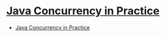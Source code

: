 # [Java Concurrency in Practice](https://jcip.net/)

- [Java Concurrency in Practice](#java-concurrency-in-practice)


